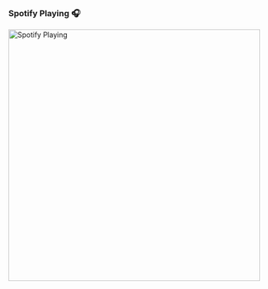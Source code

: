 ### Spotify Playing 🎧
[<img src="https://novatorem.vercel.app/api/spotify" alt="Spotify Playing" width="500" />](https://open.spotify.com/user/Ayamarusa)

